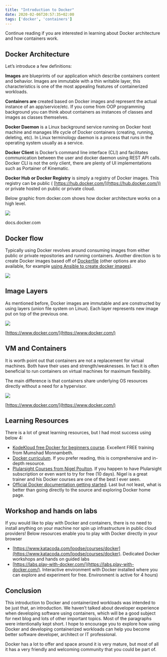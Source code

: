 ```yaml
---
title: "Introduction to Docker"
date: 2020-02-06T20:57:35+02:00
tags: ['docker', 'containers']
---
```

Continue reading if you are interested in learning about Docker architecture and how containers work.

<!--truncate-->

## Docker Architecture

Let’s introduce a few definitions:

**Images** are blueprints of our application which describe containers content and behavior. Images are immutable with a thin writable layer, this characteristics is one of the most appealing features of containerized workloads.

**Containers are** created based on Docker images and represent the actual instance of an app/service/etc. If you come from OOP programming background you can think about containers as instances of classes and images as classes themselves.

**Docker Daemon** is a Linux background service running on Docker host machine and manages life cycle of Docker containers (creating, running, deleting, etc). In Linux terminology daemon is a process that runs in the operating system usually as a service.

**Docker Client** is Docker’s command line interface (CLI) and facilitates communication between the user and docker daemon using REST API calls. Docker CLI is not the only client, there are plenty of UI implementations such as Portainer of Kinematic.

**Docker Hub or Docker Registry** is simply a registry of Docker images. This registry can be public ( [https://hub.docker.com/](https://hub.docker.com/)) or private hosted on public or private cloud.

Below graphic from docker.com shows how docker architecture works on a high level.

![](https://miro.medium.com/max/1400/1*LRruRBxQ4BhoqdZVDhBlHA.png)

docs.docker.com

## Docker flow

Typically using Docker revolves around consuming images from either public or private repositories and running containers. Another direction is to create Docker images based off of [Dockerfile](https://docs.docker.com/engine/reference/builder/) (other options are also available, for example [using Ansible to create docker images](https://opensolitude.com/2015/05/26/building-docker-images-with-ansible.html)).

![](https://miro.medium.com/max/1400/1*IB2D5DttkabZncd0LndDMg.gif)

## Image Layers

As mentioned before, Docker images are immutable and are constructed by using layers (union file system on Linux). Each layer represents new image put on top of the previous one.

![](https://miro.medium.com/max/1350/1*kkC4rSzgUt148WO136Zy5A.jpeg)

[https://www.docker.com/](https://www.docker.com/)

## VM and Containers

It is worth point out that containers are not a replacement for virtual machines. Both have their uses and strength/weaknesses. In fact it is often beneficial to run containers on virtual machines for maximum flexibility.

The main difference is that containers share underlying OS resources directly without a need for a hypervisor.

![](https://miro.medium.com/max/1400/1*M9PBipNCSsWpS9QfBT1G8Q.png)

[https://www.docker.com/](https://www.docker.com/)

## Learning Resources

There is a lot of great learning resources, but I had most success using below 4:

-   [KodeKloud free Docker for beginners course](https://kodekloud.com/p/docker-for-the-absolute-beginner-hands-on). Excellent FREE training from Mumshad Monnambeth.
-   [Docker curriculum](https://docker-curriculum.com/). If you prefer reading, this is comprehensive and in-depth resource.
-   [Plularsight Courses from Nigel Poulton](https://www.pluralsight.com/authors/nigel-poulton). If you happen to have Plularsight subscription or even want to try for free (10 days). Nigel is a great trainer and his Docker courses are one of the best I ever seen.
-   [Official Docker documentation getting started](https://docs.docker.com/get-started/). Last but not least, what is better than going directly to the source and exploring Docker home page.

## Workshop and hands on labs

If you would like to play with Docker and containers, there is no need to install anything on your machine nor spin up infrastructure in public cloud providers! Below resources enable you to play with Docker directly in your browser

-   [https://www.katacoda.com/loodse/courses/docker](https://www.katacoda.com/loodse/courses/docker). Dedicated Docker workshops and hands on guided labs
-   [https://labs.play-with-docker.com/](https://labs.play-with-docker.com/). Interactive environment with Docker installed where you can explore and experiment for free. Environment is active for 4 hours)

## Conclusion

This introduction to Docker and containerized workloads was intended to be just that, an introduction. We haven’t talked about developer experience when developing software using containers, which will be a good subject for next blog and lots of other important topics. Most of the paragraphs were intentionally kept short. I hope to encourage you to explore how using Docker and developing containerized workloads can help you become better software developer, architect or IT professional.

Docker has a lot to offer and space around it is very mature, but most of all it has a very friendly and welcoming community that you could be part of.
